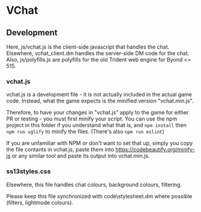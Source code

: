 # VChat

## Development

Here, js/vchat.js is the client-side javascript that handles the chat.
Elsewhere, vchat_client.dm handles the server-side DM code for the chat.
Also, js/polyfills.js are polyfills for the old Trident web engine for Byond <= 515.

### vchat.js

vchat.js is a development file - it is not actually included in the actual game code. Instead, what the game expects is the minified version "vchat.min.js".

Therefore, to have your changes in "vchat.js" apply to the game for either PR or testing - you must first minify your script. You can use the npm project in this folder if you understand what that is, and `npm install` then `npm run uglify` to minify the files. (There's also `npm run eslint`)

If you are unfamiliar with NPM or don't want to set that up, simply you copy the file contants in vchat.js, paste them into https://codebeautify.org/minify-js or any similar tool and paste its output into vchat.min.js.

### ss13styles.css
Elsewhere, this file handles chat colours, background colours, filtering.

Please keep this file synchronized with code\stylesheet.dm where possible (filters, lightmode colours).

